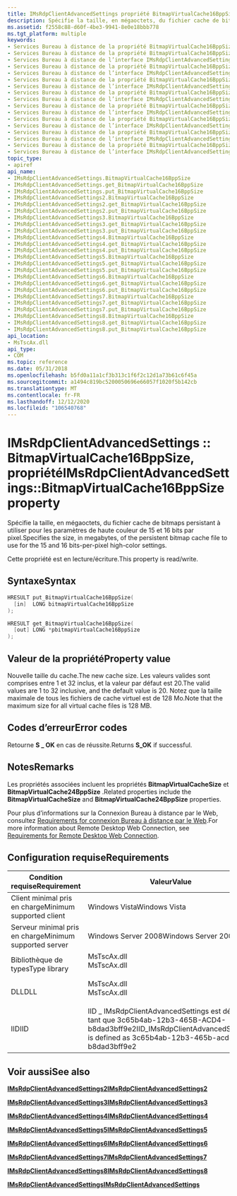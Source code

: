 ```yaml
---
title: IMsRdpClientAdvancedSettings propriété BitmapVirtualCache16BppSize
description: Spécifie la taille, en mégaoctets, du fichier cache de bitmaps persistant à utiliser pour les paramètres de haute couleur de 15 et 16 bits par pixel.
ms.assetid: f2558c88-d60f-4be3-9941-8e0e18bbb778
ms.tgt_platform: multiple
keywords:
- Services Bureau à distance de la propriété BitmapVirtualCache16BppSize
- Services Bureau à distance de la propriété BitmapVirtualCache16BppSize, interface IMsRdpClientAdvancedSettings
- Services Bureau à distance de l’interface IMsRdpClientAdvancedSettings, propriété BitmapVirtualCache16BppSize
- Services Bureau à distance de la propriété BitmapVirtualCache16BppSize, interface IMsRdpClientAdvancedSettings2
- Services Bureau à distance de l’interface IMsRdpClientAdvancedSettings2, propriété BitmapVirtualCache16BppSize
- Services Bureau à distance de la propriété BitmapVirtualCache16BppSize, interface IMsRdpClientAdvancedSettings3
- Services Bureau à distance de l’interface IMsRdpClientAdvancedSettings3, propriété BitmapVirtualCache16BppSize
- Services Bureau à distance de la propriété BitmapVirtualCache16BppSize, interface IMsRdpClientAdvancedSettings4
- Services Bureau à distance de l’interface IMsRdpClientAdvancedSettings4, propriété BitmapVirtualCache16BppSize
- Services Bureau à distance de la propriété BitmapVirtualCache16BppSize, interface IMsRdpClientAdvancedSettings5
- Services Bureau à distance de l’interface IMsRdpClientAdvancedSettings5, propriété BitmapVirtualCache16BppSize
- Services Bureau à distance de la propriété BitmapVirtualCache16BppSize, interface IMsRdpClientAdvancedSettings6
- Services Bureau à distance de l’interface IMsRdpClientAdvancedSettings6, propriété BitmapVirtualCache16BppSize
- Services Bureau à distance de la propriété BitmapVirtualCache16BppSize, interface IMsRdpClientAdvancedSettings7
- Services Bureau à distance de l’interface IMsRdpClientAdvancedSettings7, propriété BitmapVirtualCache16BppSize
- Services Bureau à distance de la propriété BitmapVirtualCache16BppSize, interface IMsRdpClientAdvancedSettings8
- Services Bureau à distance de l’interface IMsRdpClientAdvancedSettings8, propriété BitmapVirtualCache16BppSize
topic_type:
- apiref
api_name:
- IMsRdpClientAdvancedSettings.BitmapVirtualCache16BppSize
- IMsRdpClientAdvancedSettings.get_BitmapVirtualCache16BppSize
- IMsRdpClientAdvancedSettings.put_BitmapVirtualCache16BppSize
- IMsRdpClientAdvancedSettings2.BitmapVirtualCache16BppSize
- IMsRdpClientAdvancedSettings2.get_BitmapVirtualCache16BppSize
- IMsRdpClientAdvancedSettings2.put_BitmapVirtualCache16BppSize
- IMsRdpClientAdvancedSettings3.BitmapVirtualCache16BppSize
- IMsRdpClientAdvancedSettings3.get_BitmapVirtualCache16BppSize
- IMsRdpClientAdvancedSettings3.put_BitmapVirtualCache16BppSize
- IMsRdpClientAdvancedSettings4.BitmapVirtualCache16BppSize
- IMsRdpClientAdvancedSettings4.get_BitmapVirtualCache16BppSize
- IMsRdpClientAdvancedSettings4.put_BitmapVirtualCache16BppSize
- IMsRdpClientAdvancedSettings5.BitmapVirtualCache16BppSize
- IMsRdpClientAdvancedSettings5.get_BitmapVirtualCache16BppSize
- IMsRdpClientAdvancedSettings5.put_BitmapVirtualCache16BppSize
- IMsRdpClientAdvancedSettings6.BitmapVirtualCache16BppSize
- IMsRdpClientAdvancedSettings6.get_BitmapVirtualCache16BppSize
- IMsRdpClientAdvancedSettings6.put_BitmapVirtualCache16BppSize
- IMsRdpClientAdvancedSettings7.BitmapVirtualCache16BppSize
- IMsRdpClientAdvancedSettings7.get_BitmapVirtualCache16BppSize
- IMsRdpClientAdvancedSettings7.put_BitmapVirtualCache16BppSize
- IMsRdpClientAdvancedSettings8.BitmapVirtualCache16BppSize
- IMsRdpClientAdvancedSettings8.get_BitmapVirtualCache16BppSize
- IMsRdpClientAdvancedSettings8.put_BitmapVirtualCache16BppSize
api_location:
- MsTscAx.dll
api_type:
- COM
ms.topic: reference
ms.date: 05/31/2018
ms.openlocfilehash: b5fd0a11a1cf3b313c1f6f2c12d1a73b61c6f45a
ms.sourcegitcommit: a1494c819bc5200050696e66057f1020f5b142cb
ms.translationtype: MT
ms.contentlocale: fr-FR
ms.lasthandoff: 12/12/2020
ms.locfileid: "106540768"
---
```

# <a name="imsrdpclientadvancedsettingsbitmapvirtualcache16bppsize-property"></a><span data-ttu-id="20745-120">IMsRdpClientAdvancedSettings :: BitmapVirtualCache16BppSize, propriété</span><span class="sxs-lookup"><span data-stu-id="20745-120">IMsRdpClientAdvancedSettings::BitmapVirtualCache16BppSize property</span></span>

<span data-ttu-id="20745-121">Spécifie la taille, en mégaoctets, du fichier cache de bitmaps persistant à utiliser pour les paramètres de haute couleur de 15 et 16 bits par pixel.</span><span class="sxs-lookup"><span data-stu-id="20745-121">Specifies the size, in megabytes, of the persistent bitmap cache file to use for the 15 and 16 bits-per-pixel high-color settings.</span></span>

<span data-ttu-id="20745-122">Cette propriété est en lecture/écriture.</span><span class="sxs-lookup"><span data-stu-id="20745-122">This property is read/write.</span></span>

## <a name="syntax"></a><span data-ttu-id="20745-123">Syntaxe</span><span class="sxs-lookup"><span data-stu-id="20745-123">Syntax</span></span>


```C++
HRESULT put_BitmapVirtualCache16BppSize(
  [in]  LONG bitmapVirtualCache16BppSize
);

HRESULT get_BitmapVirtualCache16BppSize(
  [out] LONG *pbitmapVirtualCache16BppSize
);
```



## <a name="property-value"></a><span data-ttu-id="20745-124">Valeur de la propriété</span><span class="sxs-lookup"><span data-stu-id="20745-124">Property value</span></span>

<span data-ttu-id="20745-125">Nouvelle taille du cache.</span><span class="sxs-lookup"><span data-stu-id="20745-125">The new cache size.</span></span> <span data-ttu-id="20745-126">Les valeurs valides sont comprises entre 1 et 32 inclus, et la valeur par défaut est 20.</span><span class="sxs-lookup"><span data-stu-id="20745-126">The valid values are 1 to 32 inclusive, and the default value is 20.</span></span> <span data-ttu-id="20745-127">Notez que la taille maximale de tous les fichiers de cache virtuel est de 128 Mo.</span><span class="sxs-lookup"><span data-stu-id="20745-127">Note that the maximum size for all virtual cache files is 128 MB.</span></span>

## <a name="error-codes"></a><span data-ttu-id="20745-128">Codes d’erreur</span><span class="sxs-lookup"><span data-stu-id="20745-128">Error codes</span></span>

<span data-ttu-id="20745-129">Retourne **S \_ OK** en cas de réussite.</span><span class="sxs-lookup"><span data-stu-id="20745-129">Returns **S\_OK** if successful.</span></span>

## <a name="remarks"></a><span data-ttu-id="20745-130">Notes</span><span class="sxs-lookup"><span data-stu-id="20745-130">Remarks</span></span>

<span data-ttu-id="20745-131">Les propriétés associées incluent les propriétés **BitmapVirtualCacheSize** et **BitmapVirtualCache24BppSize** .</span><span class="sxs-lookup"><span data-stu-id="20745-131">Related properties include the **BitmapVirtualCacheSize** and **BitmapVirtualCache24BppSize** properties.</span></span>

<span data-ttu-id="20745-132">Pour plus d’informations sur la Connexion Bureau à distance par le Web, consultez [Requirements for connexion Bureau à distance par le Web](requirements-for-remote-desktop-web-connection.md).</span><span class="sxs-lookup"><span data-stu-id="20745-132">For more information about Remote Desktop Web Connection, see [Requirements for Remote Desktop Web Connection](requirements-for-remote-desktop-web-connection.md).</span></span>

## <a name="requirements"></a><span data-ttu-id="20745-133">Configuration requise</span><span class="sxs-lookup"><span data-stu-id="20745-133">Requirements</span></span>



| <span data-ttu-id="20745-134">Condition requise</span><span class="sxs-lookup"><span data-stu-id="20745-134">Requirement</span></span> | <span data-ttu-id="20745-135">Valeur</span><span class="sxs-lookup"><span data-stu-id="20745-135">Value</span></span> |
|-------------------------------------|-------------------------------------------------------------------------------------------------|
| <span data-ttu-id="20745-136">Client minimal pris en charge</span><span class="sxs-lookup"><span data-stu-id="20745-136">Minimum supported client</span></span><br/> | <span data-ttu-id="20745-137">Windows Vista</span><span class="sxs-lookup"><span data-stu-id="20745-137">Windows Vista</span></span><br/>                                                                        |
| <span data-ttu-id="20745-138">Serveur minimal pris en charge</span><span class="sxs-lookup"><span data-stu-id="20745-138">Minimum supported server</span></span><br/> | <span data-ttu-id="20745-139">Windows Server 2008</span><span class="sxs-lookup"><span data-stu-id="20745-139">Windows Server 2008</span></span><br/>                                                                  |
| <span data-ttu-id="20745-140">Bibliothèque de types</span><span class="sxs-lookup"><span data-stu-id="20745-140">Type library</span></span><br/>             | <dl> <span data-ttu-id="20745-141"><dt>MsTscAx.dll</dt></span><span class="sxs-lookup"><span data-stu-id="20745-141"><dt>MsTscAx.dll</dt></span></span> </dl>          |
| <span data-ttu-id="20745-142">DLL</span><span class="sxs-lookup"><span data-stu-id="20745-142">DLL</span></span><br/>                      | <dl> <span data-ttu-id="20745-143"><dt>MsTscAx.dll</dt></span><span class="sxs-lookup"><span data-stu-id="20745-143"><dt>MsTscAx.dll</dt></span></span> </dl>          |
| <span data-ttu-id="20745-144">IID</span><span class="sxs-lookup"><span data-stu-id="20745-144">IID</span></span><br/>                      | <span data-ttu-id="20745-145">IID \_ IMsRdpClientAdvancedSettings est défini en tant que 3c65b4ab-12b3-465B-ACD4-b8dad3bff9e2</span><span class="sxs-lookup"><span data-stu-id="20745-145">IID\_IMsRdpClientAdvancedSettings is defined as 3c65b4ab-12b3-465b-acd4-b8dad3bff9e2</span></span><br/> |



## <a name="see-also"></a><span data-ttu-id="20745-146">Voir aussi</span><span class="sxs-lookup"><span data-stu-id="20745-146">See also</span></span>

<dl> <dt>

[<span data-ttu-id="20745-147">**IMsRdpClientAdvancedSettings2**</span><span class="sxs-lookup"><span data-stu-id="20745-147">**IMsRdpClientAdvancedSettings2**</span></span>](imsrdpclientadvancedsettings2.md)
</dt> <dt>

[<span data-ttu-id="20745-148">**IMsRdpClientAdvancedSettings3**</span><span class="sxs-lookup"><span data-stu-id="20745-148">**IMsRdpClientAdvancedSettings3**</span></span>](imstscadvancedsettings-interface.md)
</dt> <dt>

[<span data-ttu-id="20745-149">**IMsRdpClientAdvancedSettings4**</span><span class="sxs-lookup"><span data-stu-id="20745-149">**IMsRdpClientAdvancedSettings4**</span></span>](imsrdpclientadvancedsettings4.md)
</dt> <dt>

[<span data-ttu-id="20745-150">**IMsRdpClientAdvancedSettings5**</span><span class="sxs-lookup"><span data-stu-id="20745-150">**IMsRdpClientAdvancedSettings5**</span></span>](imsrdpclientadvancedsettings5.md)
</dt> <dt>

[<span data-ttu-id="20745-151">**IMsRdpClientAdvancedSettings6**</span><span class="sxs-lookup"><span data-stu-id="20745-151">**IMsRdpClientAdvancedSettings6**</span></span>](imsrdpclientadvancedsettings6.md)
</dt> <dt>

[<span data-ttu-id="20745-152">**IMsRdpClientAdvancedSettings7**</span><span class="sxs-lookup"><span data-stu-id="20745-152">**IMsRdpClientAdvancedSettings7**</span></span>](imsrdpclientadvancedsettings7.md)
</dt> <dt>

[<span data-ttu-id="20745-153">**IMsRdpClientAdvancedSettings8**</span><span class="sxs-lookup"><span data-stu-id="20745-153">**IMsRdpClientAdvancedSettings8**</span></span>](imsrdpclientadvancedsettings8.md)
</dt> <dt>

[<span data-ttu-id="20745-154">**IMsRdpClientAdvancedSettings**</span><span class="sxs-lookup"><span data-stu-id="20745-154">**IMsRdpClientAdvancedSettings**</span></span>](imsrdpclientadvancedsettings-interface.md)
</dt> </dl>

 

 





